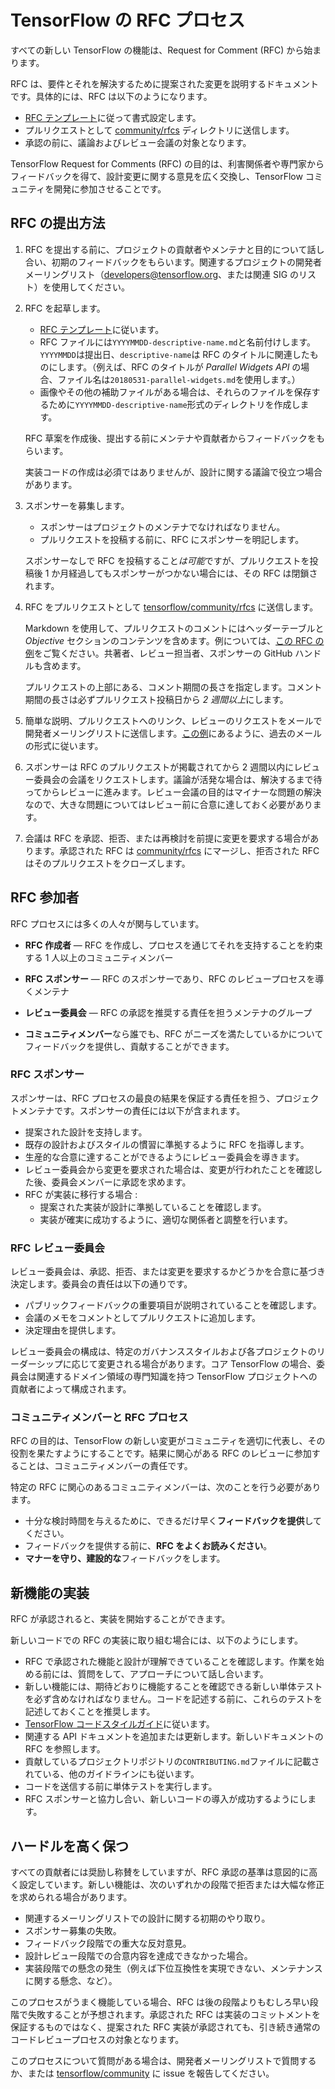 # TensorFlow の RFC プロセス

すべての新しい TensorFlow の機能は、Request for Comment (RFC) から始まります。

RFC は、要件とそれを解決するために提案された変更を説明するドキュメントです。具体的には、RFC は以下のようになります。

- [RFC テンプレート](https://github.com/tensorflow/community/blob/master/rfcs/yyyymmdd-rfc-template.md)に従って書式設定します。
- プルリクエストとして [community/rfcs](https://github.com/tensorflow/community/tree/master/rfcs) ディレクトリに送信します。
- 承認の前に、議論およびレビュー会議の対象となります。

TensorFlow Request for Comments (RFC) の目的は、利害関係者や専門家からフィードバックを得て、設計変更に関する意見を広く交換し、TensorFlow コミュニティを開発に参加させることです。

## RFC の提出方法

1. RFC を提出する前に、プロジェクトの貢献者やメンテナと目的について話し合い、初期のフィードバックをもらいます。関連するプロジェクトの開発者メーリングリスト（developers@tensorflow.org、または関連 SIG のリスト）を使用してください。

2. RFC を起草します。

    - [RFC テンプレート](https://github.com/tensorflow/community/blob/master/rfcs/yyyymmdd-rfc-template.md)に従います。
    - RFC ファイルには`YYYYMMDD-descriptive-name.md`と名前付けします。`YYYYMMDD`は提出日、`descriptive-name`は RFC のタイトルに関連したものにします。（例えば、RFC のタイトルが *Parallel Widgets API* の場合、ファイル名は`20180531-parallel-widgets.md`を使用します。）
    - 画像やその他の補助ファイルがある場合は、それらのファイルを保存するために`YYYYMMDD-descriptive-name`形式のディレクトリを作成します。

    RFC 草案を作成後、提出する前にメンテナや貢献者からフィードバックをもらいます。

    実装コードの作成は必須ではありませんが、設計に関する議論で役立つ場合があります。

3. スポンサーを募集します。

    - スポンサーはプロジェクトのメンテナでなければなりません。
    - プルリクエストを投稿する前に、RFC にスポンサーを明記します。

    スポンサーなしで RFC を投稿すること*は可能*ですが、プルリクエストを投稿後 1 か月経過してもスポンサーがつかない場合には、その RFC は閉鎖されます。

4. RFC をプルリクエストとして [tensorflow/community/rfcs](https://github.com/tensorflow/community/tree/master/rfcs) に送信します。

    Markdown を使用して、プルリクエストのコメントにはヘッダーテーブルと *Objective* セクションのコンテンツを含めます。例については、[この RFC の例](https://github.com/tensorflow/community/pull/5)をご覧ください。共著者、レビュー担当者、スポンサーの GitHub ハンドルも含めます。

    プルリクエストの上部にある、コメント期間の長さを指定します。コメント期間の長さは必ずプルリクエスト投稿日から *2 週間以上*にします。

5. 簡単な説明、プルリクエストへのリンク、レビューのリクエストをメールで開発者メーリングリストに送信します。[この例](https://groups.google.com/a/tensorflow.org/forum/#!topic/developers/PIChGLLnpTE)にあるように、過去のメールの形式に従います。

6. スポンサーは RFC のプルリクエストが掲載されてから 2 週間以内にレビュー委員会の会議をリクエストします。議論が活発な場合は、解決するまで待ってからレビューに進みます。レビュー会議の目的はマイナーな問題の解決なので、大きな問題についてはレビュー前に合意に達しておく必要があります。

7. 会議は RFC を承認、拒否、または再検討を前提に変更を要求する場合があります。承認された RFC は [community/rfcs](https://github.com/tensorflow/community/tree/master/rfcs) にマージし、拒否された RFC はそのプルリクエストをクローズします。

## RFC 参加者

RFC プロセスには多くの人々が関与しています。

- **RFC 作成者** — RFC を作成し、プロセスを通じてそれを支持することを約束する 1 人以上のコミュニティメンバー

- **RFC スポンサー** — RFC のスポンサーであり、RFC のレビュープロセスを導くメンテナ

- **レビュー委員会** — RFC の承認を推奨する責任を担うメンテナのグループ

- **コミュニティメンバー**なら誰でも、RFC がニーズを満たしているかについてフィードバックを提供し、貢献することができます。

### RFC スポンサー

スポンサーは、RFC プロセスの最良の結果を保証する責任を担う、プロジェクトメンテナです。スポンサーの責任には以下が含まれます。

- 提案された設計を支持します。
- 既存の設計およびスタイルの慣習に準拠するように RFC を指導します。
- 生産的な合意に達することができるようにレビュー委員会を導きます。
- レビュー委員会から変更を要求された場合は、変更が行われたことを確認した後、委員会メンバーに承認を求めます。
- RFC が実装に移行する場合 :
    - 提案された実装が設計に準拠していることを確認します。
    - 実装が確実に成功するように、適切な関係者と調整を行います。

### RFC レビュー委員会

レビュー委員会は、承認、拒否、または変更を要求するかどうかを合意に基づき決定します。委員会の責任は以下の通りです。

- パブリックフィードバックの重要項目が説明されていることを確認します。
- 会議のメモをコメントとしてプルリクエストに追加します。
- 決定理由を提供します。

レビュー委員会の構成は、特定のガバナンススタイルおよび各プロジェクトのリーダーシップに応じて変更される場合があります。コア TensorFlow の場合、委員会は関連するドメイン領域の専門知識を持つ TensorFlow プロジェクトへの貢献者によって構成されます。

### コミュニティメンバーと RFC プロセス

RFC の目的は、TensorFlow の新しい変更がコミュニティを適切に代表し、その役割を果たすようにすることです。結果に関心がある RFC のレビューに参加することは、コミュニティメンバーの責任です。

特定の RFC に関心のあるコミュニティメンバーは、次のことを行う必要があります。

- 十分な検討時間を与えるために、できるだけ早く**フィードバックを提供**してください。
- フィードバックを提供する前に、**RFC をよくお読みください**。
- **マナーを守り、建設的な**フィードバックをします。

## 新機能の実装

RFC が承認されると、実装を開始することができます。

新しいコードでの RFC の実装に取り組む場合には、以下のようにします。

- RFC で承認された機能と設計が理解できていることを確認します。作業を始める前には、質問をして、アプローチについて話し合います。
- 新しい機能には、期待どおりに機能することを確認できる新しい単体テストを必ず含めなければなりません。コードを記述する前に、これらのテストを記述しておくことを推奨します。
- [TensorFlow コードスタイルガイド](#tensorflow-code-style-guide)に従います。
- 関連する API ドキュメントを追加または更新します。新しいドキュメントの RFC を参照します。
- 貢献しているプロジェクトリポジトリの`CONTRIBUTING.md`ファイルに記載されている、他のガイドラインにも従います。
- コードを送信する前に単体テストを実行します。
- RFC スポンサーと協力し合い、新しいコードの導入が成功するようにします。

## ハードルを高く保つ

すべての貢献者には奨励し称賛をしていますが、RFC 承認の基準は意図的に高く設定しています。新しい機能は、次のいずれかの段階で拒否または大幅な修正を求められる場合があります。

- 関連するメーリングリストでの設計に関する初期のやり取り。
- スポンサー募集の失敗。
- フィードバック段階での重大な反対意見。
- 設計レビュー段階での合意内容を達成できなかった場合。
- 実装段階での懸念の発生（例えば下位互換性を実現できない、メンテナンスに関する懸念、など）。

このプロセスがうまく機能している場合、RFC は後の段階よりもむしろ早い段階で失敗することが予想されます。承認された RFC は実装のコミットメントを保証するものではなく、提案された RFC 実装が承認されても、引き続き通常のコードレビュープロセスの対象となります。

このプロセスについて質問がある場合は、開発者メーリングリストで質問するか、または [tensorflow/community](https://github.com/tensorflow/community/tree/master/rfcs) に issue を報告してください。
